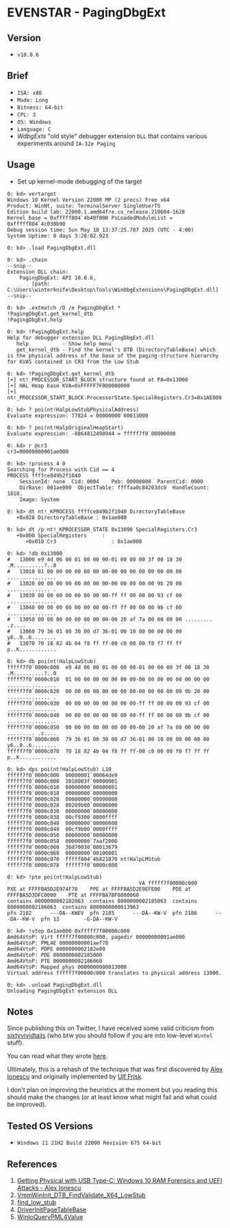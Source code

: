 # EVENSTAR - PagingDbgExt

## Version
- `v10.0.6`

## Brief
- `ISA: x86`
- `Mode: Long`
- `Bitness: 64-bit`
- `CPL: 3`
- `OS: Windows`
- `Language: C`
- _WdbgExts_ "old style" debugger extension `DLL` that contains various experiments around `IA-32e Paging`

## Usage
- Set up kernel-mode debugging of the target
```
0: kd> vertarget
Windows 10 Kernel Version 22000 MP (2 procs) Free x64
Product: WinNt, suite: TerminalServer SingleUserTS
Edition build lab: 22000.1.amd64fre.co_release.210604-1628
Kernel base = 0xfffff804`4b40f000 PsLoadedModuleList = 0xfffff804`4c038b90
Debug session time: Sun May 18 13:37:25.707 2025 (UTC - 4:00)
System Uptime: 0 days 3:28:02.923

0: kd> .load PagingDbgExt.dll

0: kd> .chain
--snip--
Extension DLL chain:
    PagingDbgExt: API 10.0.6, 
        [path: C:\Users\winterknife\Desktop\Tools\WinDbgExtensions\PagingDbgExt.dll]
--snip--

0: kd> .extmatch /D /e PagingDbgExt *
!PagingDbgExt.get_kernel_dtb
!PagingDbgExt.help

0: kd> !PagingDbgExt.help
Help for debugger extension DLL PagingDbgExt.dll
   help           - Show help menu
   get_kernel_dtb - Find the kernel's DTB (DirectoryTableBase) which is the physical address of the base of the paging-structure hierarchy for KVAS contained in CR3 from the Low Stub

0: kd> !PagingDbgExt.get_kernel_dtb
[+] nt!_PROCESSOR_START_BLOCK structure found at PA=0x13000
[+] HAL Heap base KVA=0xFFFFF7F000000000
[+] nt!_PROCESSOR_START_BLOCK.ProcessorState.SpecialRegisters.Cr3=0x1AE000

0: kd> ? poi(nt!HalpLowStubPhysicalAddress)
Evaluate expression: 77824 = 00000000`00013000

0: kd> ? poi(nt!HalpOriginalHeapStart)
Evaluate expression: -8864812498944 = fffff7f0`00000000

0: kd> r @cr3
cr3=00000000001ae000

0: kd> !process 4 0
Searching for Process with Cid == 4
PROCESS ffffce849b2f1040
    SessionId: none  Cid: 0004    Peb: 00000000  ParentCid: 0000
    DirBase: 001ae000  ObjectTable: ffffaa0c84203dc0  HandleCount: 1818.
    Image: System

0: kd> dt nt!_KPROCESS ffffce849b2f1040 DirectoryTableBase
   +0x028 DirectoryTableBase : 0x1ae000

0: kd> dt /p nt!_KPROCESSOR_STATE 0x13090 SpecialRegisters.Cr3
   +0x000 SpecialRegisters     : 
      +0x010 Cr3                  : 0x1ae000

0: kd> !db 0x13000
#   13000 e9 4d 06 00 01 00 00 00-01 00 00 00 3f 00 18 30 .M..........?..0
#   13010 01 00 00 00 00 00 00 00-00 00 00 00 00 00 00 00 ................
#   13020 00 00 00 00 00 00 00 00-00 00 00 00 00 9b 20 00 .............. .
#   13030 00 00 00 00 00 00 00 00-ff ff 00 00 00 93 cf 00 ................
#   13040 00 00 00 00 00 00 00 00-ff ff 00 00 00 9b cf 00 ................
#   13050 00 00 00 00 00 00 00 00-00 20 af 7a 00 00 00 00 ......... .z....
#   13060 79 36 01 00 30 00 d7 36-01 00 10 00 00 00 00 00 y6..0..6........
#   13070 70 18 82 4b 04 f8 ff ff-00 c0 00 00 f0 f7 ff ff p..K............

0: kd> db poi(nt!HalpLowStub)
fffff7f0`0000c000  e9 4d 06 00 01 00 00 00-01 00 00 00 3f 00 18 30  .M..........?..0
fffff7f0`0000c010  01 00 00 00 00 00 00 00-00 00 00 00 00 00 00 00  ................
fffff7f0`0000c020  00 00 00 00 00 00 00 00-00 00 00 00 00 9b 20 00  .............. .
fffff7f0`0000c030  00 00 00 00 00 00 00 00-ff ff 00 00 00 93 cf 00  ................
fffff7f0`0000c040  00 00 00 00 00 00 00 00-ff ff 00 00 00 9b cf 00  ................
fffff7f0`0000c050  00 00 00 00 00 00 00 00-00 20 af 7a 00 00 00 00  ......... .z....
fffff7f0`0000c060  79 36 01 00 30 00 d7 36-01 00 10 00 00 00 00 00  y6..0..6........
fffff7f0`0000c070  70 18 82 4b 04 f8 ff ff-00 c0 00 00 f0 f7 ff ff  p..K............

0: kd> dps poi(nt!HalpLowStub) L10
fffff7f0`0000c000  00000001`00064de9
fffff7f0`0000c008  3018003f`00000001
fffff7f0`0000c010  00000000`00000001
fffff7f0`0000c018  00000000`00000000
fffff7f0`0000c020  00000000`00000000
fffff7f0`0000c028  00209b00`00000000
fffff7f0`0000c030  00000000`00000000
fffff7f0`0000c038  00cf9300`0000ffff
fffff7f0`0000c040  00000000`00000000
fffff7f0`0000c048  00cf9b00`0000ffff
fffff7f0`0000c050  00000000`00000000
fffff7f0`0000c058  00000000`7aaf2000
fffff7f0`0000c060  36d70030`00013679
fffff7f0`0000c068  00000000`00100001
fffff7f0`0000c070  fffff804`4b821870 nt!HalpLMStub
fffff7f0`0000c078  fffff7f0`0000c000

0: kd> !pte poi(nt!HalpLowStub)
                                           VA fffff7f00000c000
PXE at FFFFBA5D2E974F78    PPE at FFFFBA5D2E9EFE00    PDE at FFFFBA5D3DFC0000    PTE at FFFFBA7BF8000060
contains 0000000002182063  contains 8000000002185063  contains 8000000002186063  contains 8000000000013963
pfn 2182      ---DA--KWEV  pfn 2185      ---DA--KW-V  pfn 2186      ---DA--KW-V  pfn 13        -G-DA--KW-V

0: kd> !vtop 0x1ae000 0xfffff7f00000c000
Amd64VtoP: Virt fffff7f00000c000, pagedir 00000000001ae000
Amd64VtoP: PML4E 00000000001aef78
Amd64VtoP: PDPE 0000000002182e00
Amd64VtoP: PDE 0000000002185000
Amd64VtoP: PTE 0000000002186060
Amd64VtoP: Mapped phys 0000000000013000
Virtual address fffff7f00000c000 translates to physical address 13000.

0: kd> .unload PagingDbgExt.dll
Unloading PagingDbgExt extension DLL
```

## Notes
Since publishing this on Twitter, I have received some valid criticism from [sixtyvividtails](https://x.com/sixtyvividtails) (who btw you should follow if you are into low-level `Wintel` stuff).

You can read what they wrote [here](https://github.com/winterknife/EVENSTAR/issues/1).

Ultimately, this is a rehash of the technique that was first discovered by [Alex Ionescu](https://x.com/aionescu) and originally implemented by [Ulf Frisk](https://x.com/ulffrisk).

I don't plan on improving the heuristics at the moment but you reading this should make the changes (or at least know what might fail and what could be improved).

## Tested OS Versions
- `Windows 11 21H2 Build 22000 Revision 675 64-bit`

## References
1. [Getting Physical with USB Type-C: Windows 10 RAM Forensics and UEFI Attacks - Alex Ionescu](http://publications.alex-ionescu.com/Recon/ReconBru%202017%20-%20Getting%20Physical%20with%20USB%20Type-C,%20Windows%2010%20RAM%20Forensics%20and%20UEFI%20Attacks.pdf)
2. [VmmWinInit_DTB_FindValidate_X64_LowStub](https://github.com/ufrisk/MemProcFS/blob/master/vmm/vmmwininit.c#L801)
3. [find_low_stub](https://github.com/chompie1337/SMBGhost_RCE_PoC/blob/master/exploit.py#L396)
4. [DriverInitPageTableBase](https://github.com/Cr4sh/KernelForge/blob/master/kforge_driver/kforge_driver.cpp#L60)
5. [WinIoQueryPML4Value](https://github.com/hfiref0x/WinObjEx64/blob/master/Source/WinObjEx64/drivers/winio.c#L188)